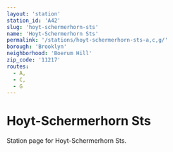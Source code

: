```yaml
---
layout: 'station'
station_id: 'A42'
slug: 'hoyt-schermerhorn-sts'
name: 'Hoyt-Schermerhorn Sts'
permalink: '/stations/hoyt-schermerhorn-sts-a,c,g/'
borough: 'Brooklyn'
neighborhood: 'Boerum Hill'
zip_code: '11217'
routes:
  - A,
  - C,
  - G
---
```

# Hoyt-Schermerhorn Sts

Station page for Hoyt-Schermerhorn Sts.
